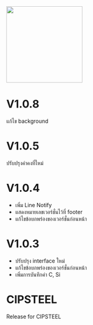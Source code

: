 <img src="https://github.com/Komsan74/CIPSTEEL/blob/master/www/img/app-icon.png" width="200" />

# V1.0.8
แก้ไข background

# V1.0.5
ปรับปรุงค่าคงที่ใหม่

# V1.0.4
- เพิ่ม Line Notify
- แสดงหมายเลขเวอร์ชั่นไว้ที่ footer
- แก้ไขข้อบกพร่องของเวอร์ชั่นก่อนหน้า

# V1.0.3
- ปรับปรุง interface ใหม่
- แก้ไขข้อบกพร่องของเวอร์ชั่นก่อนหน้า
- เพิ่มการบันทึกค่า C, Si

# CIPSTEEL
Release for CIPSTEEL

